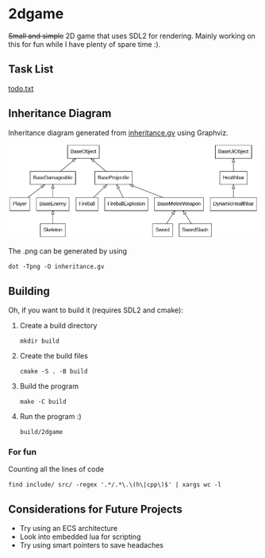 # 2dgame

~~Small and simple~~ 2D game that uses SDL2 for rendering. Mainly working on this for fun while I have plenty of spare time :).

## Task List
[todo.txt](todo.txt)

## Inheritance Diagram

Inheritance diagram generated from [inheritance.gv](inheritance.gv) using Graphviz.

![inheritance.gv.png](inheritance.gv.png)

The .png can be generated by using
```
dot -Tpng -O inheritance.gv
```

## Building

Oh, if you want to build it (requires SDL2 and cmake): 

1. Create a build directory
    ```shell
    mkdir build
    ```

2. Create the build files
    ```shell
    cmake -S . -B build
    ```

3. Build the program
    ```shell
    make -C build
    ```

4. Run the program :)
    ```shell
    build/2dgame
    ```

### For fun

Counting all the lines of code
```shell
find include/ src/ -regex '.*/.*\.\(h\|cpp\)$' | xargs wc -l
```

## Considerations for Future Projects

- Try using an ECS architecture
- Look into embedded lua for scripting
- Try using smart pointers to save headaches

